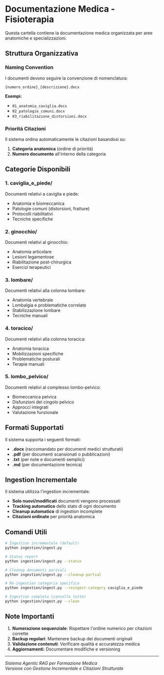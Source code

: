 # Documentazione Medica - Fisioterapia

Questa cartella contiene la documentazione medica organizzata per aree anatomiche e specializzazioni.

## Struttura Organizzativa

### Naming Convention
I documenti devono seguire la convenzione di nomenclatura:
```
{numero_ordine}_{descrizione}.docx
```

**Esempi:**
- `01_anatomia_caviglia.docx`
- `02_patologie_comuni.docx`
- `03_riabilitazione_distorsioni.docx`

### Priorità Citazioni
Il sistema ordina automaticamente le citazioni basandosi su:
1. **Categoria anatomica** (ordine di priorità)
2. **Numero documento** all'interno della categoria

## Categorie Disponibili

### 1. caviglia_e_piede/
Documenti relativi a caviglia e piede:
- Anatomia e biomeccanica
- Patologie comuni (distorsioni, fratture)
- Protocolli riabilitativi
- Tecniche specifiche

### 2. ginocchio/
Documenti relativi al ginocchio:
- Anatomia articolare
- Lesioni legamentose
- Riabilitazione post-chirurgica
- Esercizi terapeutici

### 3. lombare/
Documenti relativi alla colonna lombare:
- Anatomia vertebrale
- Lombalgia e problematiche correlate
- Stabilizzazione lombare
- Tecniche manuali

### 4. toracico/
Documenti relativi alla colonna toracica:
- Anatomia toracica
- Mobilizzazioni specifiche
- Problematiche posturali
- Terapie manuali

### 5. lombo_pelvico/
Documenti relativi al complesso lombo-pelvico:
- Biomeccanica pelvica
- Disfunzioni del cingolo pelvico
- Approcci integrati
- Valutazione funzionale

## Formati Supportati

Il sistema supporta i seguenti formati:
- **.docx** (raccomandato per documenti medici strutturati)
- **.pdf** (per documenti scansionati o pubblicazioni)
- **.txt** (per note e documenti semplici)
- **.md** (per documentazione tecnica)

## Ingestion Incrementale

Il sistema utilizza l'ingestion incrementale:
- **Solo nuovi/modificati** documenti vengono processati
- **Tracking automatico** dello stato di ogni documento
- **Cleanup automatico** di ingestion incomplete
- **Citazioni ordinate** per priorità anatomica

## Comandi Utili

```bash
# Ingestion incrementale (default)
python ingestion/ingest.py

# Status report
python ingestion/ingest.py --status

# Cleanup documenti parziali
python ingestion/ingest.py --cleanup-partial

# Re-ingestion categoria specifica
python ingestion/ingest.py --reingest-category caviglia_e_piede

# Ingestion completa (cancella tutto)
python ingestion/ingest.py --clean
```

## Note Importanti

1. **Numerazione sequenziale**: Rispettare l'ordine numerico per citazioni corrette
2. **Backup regolari**: Mantenere backup dei documenti originali
3. **Validazione contenuti**: Verificare qualità e accuratezza medica
4. **Aggiornamenti**: Documentare modifiche e versioning

---

*Sistema Agentic RAG per Formazione Medica*  
*Versione con Gestione Incrementale e Citazioni Strutturate*